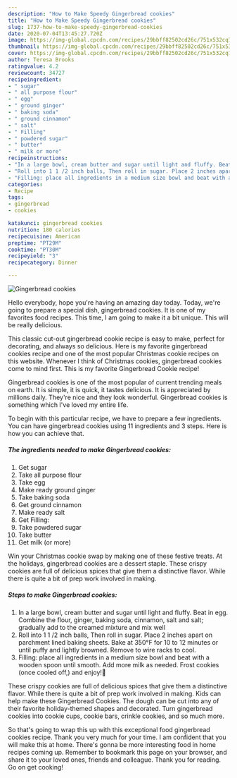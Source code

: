 ```yaml
---
description: "How to Make Speedy Gingerbread cookies"
title: "How to Make Speedy Gingerbread cookies"
slug: 1737-how-to-make-speedy-gingerbread-cookies
date: 2020-07-04T13:45:27.720Z
image: https://img-global.cpcdn.com/recipes/29bbff82502cd26c/751x532cq70/gingerbread-cookies-recipe-main-photo.jpg
thumbnail: https://img-global.cpcdn.com/recipes/29bbff82502cd26c/751x532cq70/gingerbread-cookies-recipe-main-photo.jpg
cover: https://img-global.cpcdn.com/recipes/29bbff82502cd26c/751x532cq70/gingerbread-cookies-recipe-main-photo.jpg
author: Teresa Brooks
ratingvalue: 4.2
reviewcount: 34727
recipeingredient:
- " sugar"
- " all purpose flour"
- " egg"
- " ground ginger"
- " baking soda"
- " ground cinnamon"
- " salt"
- " Filling"
- " powdered sugar"
- " butter"
- " milk or more"
recipeinstructions:
- "In a large bowl, cream butter and sugar until light and fluffy. Beat in egg. Combine the flour, ginger, baking soda, cinnamon, salt and salt; gradually add to the creamed mixture and mix well"
- "Roll into 1 1 /2 inch balls, Then roll in sugar. Place 2 inches apart on parchment lined baking sheets. Bake at 350°F for 10 to 12 minutes or until puffy and lightly browned. Remove to wire racks to cool."
- "Filling: place all ingredients in a medium size bowl and beat with a wooden spoon until smooth. Add more milk as needed. Frost cookies (once cooled off,) and enjoy!🙂"
categories:
- Recipe
tags:
- gingerbread
- cookies

katakunci: gingerbread cookies 
nutrition: 180 calories
recipecuisine: American
preptime: "PT29M"
cooktime: "PT30M"
recipeyield: "3"
recipecategory: Dinner

---
```



![Gingerbread cookies](https://img-global.cpcdn.com/recipes/29bbff82502cd26c/751x532cq70/gingerbread-cookies-recipe-main-photo.jpg)

Hello everybody, hope you're having an amazing day today. Today, we're going to prepare a special dish, gingerbread cookies. It is one of my favorites food recipes. This time, I am going to make it a bit unique. This will be really delicious.

This classic cut-out gingerbread cookie recipe is easy to make, perfect for decorating, and always so delicious. Here is my favorite gingerbread cookies recipe and one of the most popular Christmas cookie recipes on this website. Whenever I think of Christmas cookies, gingerbread cookies come to mind first. This is my favorite Gingerbread Cookie recipe!

Gingerbread cookies is one of the most popular of current trending meals on earth. It is simple, it is quick, it tastes delicious. It is appreciated by millions daily. They're nice and they look wonderful. Gingerbread cookies is something which I've loved my entire life.


To begin with this particular recipe, we have to prepare a few ingredients. You can have gingerbread cookies using 11 ingredients and 3 steps. Here is how you can achieve that.

<!--inarticleads1-->

##### The ingredients needed to make Gingerbread cookies:

1. Get  sugar
1. Take  all purpose flour
1. Take  egg
1. Make ready  ground ginger
1. Take  baking soda
1. Get  ground cinnamon
1. Make ready  salt
1. Get  Filling:
1. Take  powdered sugar
1. Take  butter
1. Get  milk (or more)


Win your Christmas cookie swap by making one of these festive treats. At the holidays, gingerbread cookies are a dessert staple. These crispy cookies are full of delicious spices that give them a distinctive flavor. While there is quite a bit of prep work involved in making. 

<!--inarticleads2-->

##### Steps to make Gingerbread cookies:

1. In a large bowl, cream butter and sugar until light and fluffy. Beat in egg. Combine the flour, ginger, baking soda, cinnamon, salt and salt; gradually add to the creamed mixture and mix well
1. Roll into 1 1 /2 inch balls, Then roll in sugar. Place 2 inches apart on parchment lined baking sheets. Bake at 350°F for 10 to 12 minutes or until puffy and lightly browned. Remove to wire racks to cool.
1. Filling: place all ingredients in a medium size bowl and beat with a wooden spoon until smooth. Add more milk as needed. Frost cookies (once cooled off,) and enjoy!🙂


These crispy cookies are full of delicious spices that give them a distinctive flavor. While there is quite a bit of prep work involved in making. Kids can help make these Gingerbread Cookies. The dough can be cut into any of their favorite holiday-themed shapes and decorated. Turn gingerbread cookies into cookie cups, cookie bars, crinkle cookies, and so much more. 

So that's going to wrap this up with this exceptional food gingerbread cookies recipe. Thank you very much for your time. I am confident that you will make this at home. There's gonna be more interesting food in home recipes coming up. Remember to bookmark this page on your browser, and share it to your loved ones, friends and colleague. Thank you for reading. Go on get cooking!
